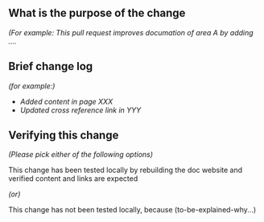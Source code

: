 <!--
*Thank you very much for contributing to Standard - we are happy that you want to help us improve Standard and its docs. To help the community review your contribution in the best possible way, please go through the checklist below, which will get the contribution into a shape in which it can be best reviewed.*

*Please understand that we do not do this to make contributions to Standard a hassle. In order to uphold a high standard of quality for code contributions, while at the same time managing a large number of contributions, we need contributors to prepare the contributions well, and give reviewers enough contextual information for the review. Please also understand that contributions that do not follow this guide will take longer to review and thus typically be picked up with lower priority by the community.*

## Contribution Checklist

  - Name the pull request in the form "[ISSUE-XXXX] [component] Title of the pull request", where *XXXX* should be replaced by the actual issue number. Skip *component* if you are unsure about which is the best component.

  - Fill out the template below to describe the changes contributed by the pull request. That will give reviewers the context they need to do the review.

  - Each pull request should address only one issue, not mix up code from multiple issues.
  
  - Each commit in the pull request has a meaningful commit message

  - Once all items of the checklist are addressed, remove the above text and this checklist, leaving only the filled out template below.


**(The sections below can be removed for hotfixes of typos)**
-->

## What is the purpose of the change

*(For example: This pull request improves documation of area A by adding ....*


## Brief change log

*(for example:)*
  - *Added content in page XXX*
  - *Updated cross reference link in YYY*


## Verifying this change

*(Please pick either of the following options)*

This change has been tested locally by rebuilding the doc website and verified content and links are expected

*(or)*

This change has not been tested locally, because (to-be-explained-why...)

